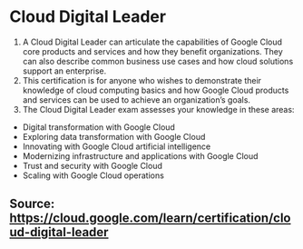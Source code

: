 # Cloud Digital Leader

1. A Cloud Digital Leader can articulate the capabilities of Google Cloud core products and services and how they benefit organizations. They can also describe common business use cases and how cloud solutions support an enterprise.
2. This certification is for anyone who wishes to demonstrate their knowledge of cloud computing basics and how Google Cloud products and services can be used to achieve an organization’s goals. 
3. The Cloud Digital Leader exam assesses your knowledge in these areas:
- Digital transformation with Google Cloud
- Exploring data transformation with Google Cloud
- Innovating with Google Cloud artificial intelligence
- Modernizing infrastructure and applications with Google Cloud
- Trust and security with Google Cloud
- Scaling with Google Cloud operations
## Source: https://cloud.google.com/learn/certification/cloud-digital-leader 
